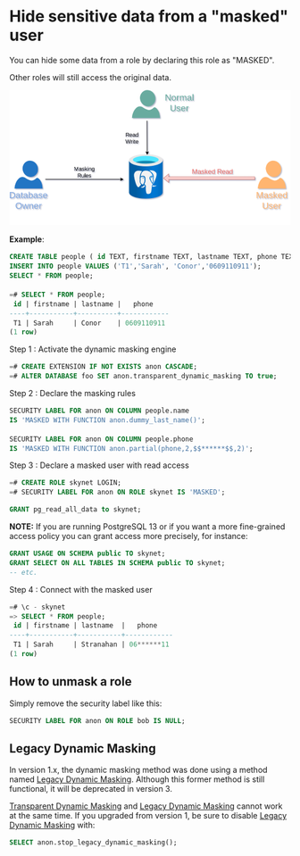 Hide sensitive data from a "masked" user
===============================================================================

You can hide some data from a role by declaring this role as "MASKED".

Other roles will still access the original data.

![PostgreSQL Dynamic Masking](images/anon-Dynamic.drawio.png)

**Example**:

<!-- demo/masking.sql -->

```sql
CREATE TABLE people ( id TEXT, firstname TEXT, lastname TEXT, phone TEXT);
INSERT INTO people VALUES ('T1','Sarah', 'Conor','0609110911');
SELECT * FROM people;

=# SELECT * FROM people;
 id | firstname | lastname |   phone
----+-----------+----------+------------
 T1 | Sarah     | Conor    | 0609110911
(1 row)
```

Step 1 : Activate the dynamic masking engine

```sql
=# CREATE EXTENSION IF NOT EXISTS anon CASCADE;
=# ALTER DATABASE foo SET anon.transparent_dynamic_masking TO true;
```

Step 2 : Declare the masking rules

```sql
SECURITY LABEL FOR anon ON COLUMN people.name
IS 'MASKED WITH FUNCTION anon.dummy_last_name()';

SECURITY LABEL FOR anon ON COLUMN people.phone
IS 'MASKED WITH FUNCTION anon.partial(phone,2,$$******$$,2)';
```

Step 3 : Declare a masked user with read access

```sql
=# CREATE ROLE skynet LOGIN;
=# SECURITY LABEL FOR anon ON ROLE skynet IS 'MASKED';
```

```sql
GRANT pg_read_all_data to skynet;
```

**NOTE:** If you are running PostgreSQL 13 or if you want a more
fine-grained access policy you can grant access more precisely, for instance:

```sql
GRANT USAGE ON SCHEMA public TO skynet;
GRANT SELECT ON ALL TABLES IN SCHEMA public TO skynet;
-- etc.
```




Step 4 : Connect with the masked user

```sql
=# \c - skynet
=> SELECT * FROM people;
 id | firstname | lastname  |   phone
----+-----------+-----------+------------
 T1 | Sarah     | Stranahan | 06******11
(1 row)
```

How to unmask a role
------------------------------------------------------------------------------

Simply remove the security label like this:

```sql
SECURITY LABEL FOR anon ON ROLE bob IS NULL;
```


Legacy Dynamic Masking
------------------------------------------------------------------------------

In version 1.x, the dynamic masking method was done using a method named
[Legacy Dynamic Masking]. Although this former method is still functional, it
will be deprecated in version 3.

[Transparent Dynamic Masking] and [Legacy Dynamic Masking] cannot work at the
same time. If you upgraded from version 1, be sure to disable
[Legacy Dynamic Masking] with:

```sql
SELECT anon.stop_legacy_dynamic_masking();
```

[Transparent Dynamic Masking]: dynamic_masking.md

[Legacy Dynamic Masking]: legacy_dynamic_masking.md
